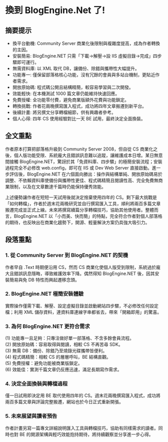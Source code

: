 # 換到 BlogEngine.Net 了!

## 摘要提示
- 換平台動機: Community Server 商業化後限制與複雜度提高，成為作者轉換的主因。  
- 安裝簡易: BlogEngine.NET 只需「下載→解壓→設 IIS 虛擬目錄→完成」四步驟即可運行。  
- 無需資料庫: 以 XML 取代 DB，讓備份、除錯與攜帶性大幅提升。  
- 功能專一: 僅保留部落格核心功能，沒有冗餘的會員與多站台機制，更貼近作者需求。  
- 開放原始碼: 程式碼公開且結構精簡，較容易學習與二次開發。  
- 效能輕快: 在本機測試 1000 篇文章仍能維持快速回應。  
- 免費授權: 全功能零付費，避免商業版額外花費與功能鎖定。  
- 轉換挑戰: 作者花兩晚撰寫匯入程式，成功將四年文章搬遷到新平台。  
- 後續計畫: 將另撰文分享轉檔細節，供有興趣者參考。  
- 個人心得: 四年 CS 使用經驗對比一天 BE 試用，最終決定全面換裝。  

## 全文重點
作者原本打算把部落格升級到 Community Server 2008，但自從 CS 商業化之後，個人版功能受限、系統龐大且錯誤訊息難以追蹤，讓維護成本日增。某日無意間接觸 BlogEngine.NET，驚訝於其「免資料庫、四步驟」的極簡安裝流程；安裝過程完全不必修改 web.config，即可在 IIS 或 Dev Web Server 直接啟動。進一步評估後，BlogEngine.NET 在六個面向勝出：操作與結構單純、開放原始碼易於調整、不依賴資料庫使備份與攜帶性更佳、程式碼精簡且閱讀性高、完全免費無商業限制，以及在文章數達千篇時仍能保持優秀效能。

上述優勢讓作者在短短一天試用後就決定捨棄使用四年的 CS。剩下最大挑戰是「如何轉檔」，作者於週末花兩晚研究並自行撰寫匯入工具，順利將兩百多篇文章搬遷完成並正式上線。未來將撰寫續篇分享轉檔技巧，協助其他使用者。整體而言，BlogEngine.NET 以「小而美、快而簡」的特點，完全符合作者對個人部落格的期待，也反映出在商業化趨勢下，開源、輕量解決方案仍具強大吸引力。

## 段落重點
### 1. 從 Community Server 到 BlogEngine.NET 的契機
作者早自 .Text 時期便沿用 CS，然而 CS 商業化使個人版受到限制，系統過於龐大且錯誤訊息隱晦，導致維護效率下降。偶然得知 BlogEngine.NET 後，因其安裝簡易與免 DB 特性而興起遷移念頭。

### 2. BlogEngine.NET 極簡安裝體驗
實際操作僅需下載、解壓、設定虛擬目錄並啟動網站四步驟，不必修改任何設定檔；利用 XML 儲存資料，連資料庫連線字串都省去，帶來「開箱即用」的驚喜。

### 3. 為何 BlogEngine.NET 更符合需求
(1) 功能專一且足夠：只專注做好單一部落格、不含多餘會員流程。  
(2) 開放原始碼：容易取得與閱讀，相較 CS 不再苦尋 SDK。  
(3) 無需 DB：備份、除錯乃至燒錄光碟攜帶皆便利。  
(4) 程式碼精簡：相較 CS 的層層呼叫，BE 結構直觀。  
(5) 免費授權：避免功能被商業版鎖定。  
(6) 效能佳：實測千篇文章仍反應迅速，滿足長期寫作需求。

### 4. 決定全面換裝與轉檔過程
僅一日試用即決定用 BE 取代使用四年的 CS。週末花兩晚撰寫匯入程式，成功將兩百多篇文章與評論完整搬遷，網站也於今日正式重新開張。

### 5. 未來展望與讀者預告
作者計畫另寫一篇專文詳細說明匯入工具與轉檔技巧，協助有同樣需求的讀者。同時也對 BE 的開源架構與輕巧效能抱持期待，將持續觀察並分享進一步心得。